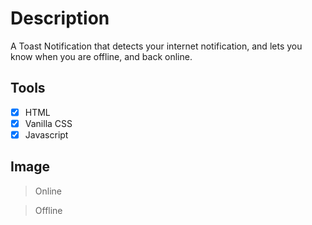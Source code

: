 # Description
A Toast Notification that detects your internet notification, and lets you know when you are offline, and back online.

## Tools
-[x] HTML
-[x] Vanilla CSS
-[x] Javascript

## Image
> Online

> Offline 
